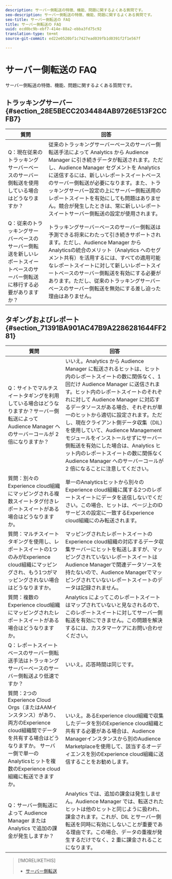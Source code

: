 ```yaml
---
description: サーバー側転送の特徴、機能、問題に関するよくある質問です。
seo-description: サーバー側転送の特徴、機能、問題に関するよくある質問です。
seo-title: サーバー側転送の FAQ
title: サーバー側転送の FAQ
uuid: ecd0bc9b-ebf7-414e-88a2-ebba3fd75c92
translation-type: tm+mt
source-git-commit: ed22e0520bf1c7427ead039fb1d0391f2f1e567f

---
```



# サーバー側転送の FAQ

サーバー側転送の特徴、機能、問題に関するよくある質問です。

## トラッキングサーバー {#section_28E5BECC2034484AB9726E513F2CCFB7}

| 質問 | 回答 |
|--- |--- |
| Q：現在従来のトラッキングサーバーベースのサーバー側転送を使用している場合はどうなりますか？ | 従来のトラッキングサーバーベースのサーバー側転送手法によって Analytics から Audience Manager に引き続きデータが転送されます。ただし、Audience Manager セグメントを Analytics に送信するには、新しいレポートスイートベースのサーバー側転送が必要になります。また、トラッキングサーバー設定の上にサーバー側転送用のレポートスイートを有効にしても問題はありません。競合が発生したときは、常に新しいレポートスイートサーバー側転送の設定が使用されます。 |
| Q：従来のトラッキングサーバーベースのサーバー側転送を新しいレポートスイートベースのサーバー側転送に移行する必要がありますか？ | トラッキングサーバーベースのサーバー側転送は予測できる将来にわたって引き続きサポートされます。ただし、Audience Manager から Analyticsの統合のメリット（Analytics へのセグメント共有）を活用するには、すべての適用可能なレポートスイートに対して新しいレポートスイートベースのサーバー側転送を有効にする必要があります。ただし、従来のトラッキングサーバーベースのサーバー側転送を無効にする差し迫った理由はありません。 |

## タギングおよびレポート {#section_71391BA901AC47B9A2286281644FF281}

| 質問 | 回答 |
|--- |--- |
| Q：サイトでマルチスイートタギングを利用している場合はどうなりますか？サーバー側転送によって Audience Manager へのサーバーコールが 2 倍になりますか？ | いいえ。Analytics から Audience Manager に転送されるヒットは、ヒット内のレポートスイートの数に関係なく、1 回だけ Audience Manager に送信されます。ヒット内のレポートスイートのそれぞれに対して Audience Manager に対応するデータソースがある場合、それぞれが単一のヒットから適切に設定されます。ただし、現在クライアント側データ収集（DIL）を使用していて、Audience Management モジュールをインストールせずにサーバー側転送を有効にした場合は、Analytics ヒット内のレポートスイートの数に関係なく Audience Manager へのサーバーコールが 2 倍になることに注意してください。 |
| 質問：別々のExperience cloud組織にマッピングされる複数スイートタグ付きレポートスイートがある場合はどうなりますか。 | 単一のAnalyticsヒットから別々のExperience cloud組織に属する2つのレポートスイートにデータを送信しないでください。この場合、ヒットは、ページ上のIDサービスの設定に一致するExperience cloud組織にのみ転送されます。 |
| 質問：マルチスイートタギングを使用し、レポートスイートの1つのみがExperience cloud組織にマッピングされ、もう1つがマッピングされない場合はどうなりますか。 | マッピングされたレポートスイートのExperience cloud組織の対応するデータ収集サーバーにヒットを転送しますが、マッピングされていないレポートスイートはAudience Managerで関連データソースを持たないので、Audience Managerでマッピングされていないレポートスイートのデータは記録されません。 |
| 質問：複数のExperience cloud組織にマッピングされたレポートスイートがある場合はどうなりますか。 | Analytics によってこのレポートスイートはマップされていないと見なされるので、このレポートスイートに対してサーバー側転送を有効にできません。この問題を解決するには、カスタマーケアにお問い合わせください。 |
| Q：レポートスイートベースのサーバー側転送手法はトラッキングサーバーベースのサーバー側転送より低速ですか？ | いいえ。応答時間は同じです。 |
| 質問：2つのExperience Cloud Orgs（またはAAMインスタンス）があり、両方のExperience cloud組織間でデータを共有する場合はどうなりますか。 サーバー側で単一のAnalyticsヒットを複数のExperience cloud組織に転送できますか。 | いいえ。あるExperience cloud組織で収集したデータを別のExperience cloud組織と共有する必要がある場合は、Audience Managerインスタンスから別のAudience Marketplaceを使用して、該当するオーディエンスを別のExperience cloud組織に送信することをお勧めします。 |
| Q：サーバー側転送によって Audience Manager または Analytics で追加の課金が発生しますか？ | Analytics では、追加の課金は発生しません。Audience Manager では、転送されたヒットは他のヒットと同じように扱われ、課金されます。これが、DIL とサーバー側転送を同時に有効にしないことが重要である理由です。この場合、データの重複が発生するだけでなく、2 重に課金されることになります。 |

>[!MORELIKETHIS]
>
>* [サーバー側転送](/help/admin/admin/c-server-side-forwarding/ssf.md)

